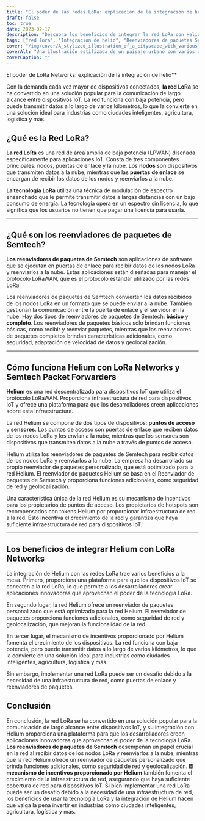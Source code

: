 ```yaml
---
title: "El poder de las redes LoRa: explicación de la integración de helio"
draft: false
toc: true
date: 2023-02-17
description: "Descubra los beneficios de integrar la red LoRa con Helium para dispositivos IoT e industrias como ciudades inteligentes, agricultura y logística."
tags: ["red lora", "Integración de helio", "Reenviadores de paquetes Semtech", "aplicaciones IoT", "LPWAN", "modulación de espectro ensanchado", "puertas de enlace", "nube", "Protocolo LoRaWAN", "infraestructura de red", "Puntos calientes", "sensores", "Seguridad de la red", "geolocalización", "mecanismo de incentivos", "ciudades inteligentes", "agricultura", "logística", "desarrollo de internet de las cosas", "comunicación de largo alcance"]
cover: "/img/cover/A_stylized_illustration_of_a_cityscape_with_various_IoT_dev.png"
coverAlt: "Una ilustración estilizada de un paisaje urbano con varios dispositivos IoT conectados a una red representada como una red de luz, con el logotipo de Helium en un lugar destacado."
coverCaption: ""
---
```

 El poder de LoRa Networks: explicación de la integración de helio**

Con la demanda cada vez mayor de dispositivos conectados, **la red LoRa** se ha convertido en una solución popular para la comunicación de largo alcance entre dispositivos IoT. La red funciona con baja potencia, pero puede transmitir datos a lo largo de varios kilómetros, lo que la convierte en una solución ideal para industrias como ciudades inteligentes, agricultura, logística y más.

## ¿Qué es la Red LoRa?

**La red LoRa** es una red de área amplia de baja potencia (LPWAN) diseñada específicamente para aplicaciones IoT. Consta de tres componentes principales: nodos, puertas de enlace y la nube. Los **nodos** son dispositivos que transmiten datos a la nube, mientras que las **puertas de enlace** se encargan de recibir los datos de los nodos y reenviarlos a la nube.

**La tecnología LoRa** utiliza una técnica de modulación de espectro ensanchado que le permite transmitir datos a largas distancias con un bajo consumo de energía. La tecnología opera en un espectro sin licencia, lo que significa que los usuarios no tienen que pagar una licencia para usarla.

______

## ¿Qué son los reenviadores de paquetes de Semtech?

**Los reenviadores de paquetes de Semtech** son aplicaciones de software que se ejecutan en puertas de enlace para recibir datos de los nodos LoRa y reenviarlos a la nube. Estas aplicaciones están diseñadas para manejar el protocolo LoRaWAN, que es el protocolo estándar utilizado por las redes LoRa.

Los reenviadores de paquetes de Semtech convierten los datos recibidos de los nodos LoRa en un formato que se puede enviar a la nube. También gestionan la comunicación entre la puerta de enlace y el servidor en la nube. Hay dos tipos de reenviadores de paquetes de Semtech: **básico** y **completo**. Los reenviadores de paquetes básicos solo brindan funciones básicas, como recibir y reenviar paquetes, mientras que los reenviadores de paquetes completos brindan características adicionales, como seguridad, adaptación de velocidad de datos y geolocalización.

______

## Cómo funciona Helium con LoRa Networks y Semtech Packet Forwarders

**Helium** es una red descentralizada para dispositivos IoT que utiliza el protocolo LoRaWAN. Proporciona infraestructura de red para dispositivos IoT y ofrece una plataforma para que los desarrolladores creen aplicaciones sobre esta infraestructura.

La red Helium se compone de dos tipos de dispositivos: **puntos de acceso** y **sensores**. Los puntos de acceso son puertas de enlace que reciben datos de los nodos LoRa y los envían a la nube, mientras que los sensores son dispositivos que transmiten datos a la nube a través de puntos de acceso.

Helium utiliza los reenviadores de paquetes de Semtech para recibir datos de los nodos LoRa y reenviarlos a la nube. La empresa ha desarrollado su propio reenviador de paquetes personalizado, que está optimizado para la red Helium. El reenviador de paquetes Helium se basa en el Reenviador de paquetes de Semtech y proporciona funciones adicionales, como seguridad de red y geolocalización.

Una característica única de la red Helium es su mecanismo de incentivos para los propietarios de puntos de acceso. Los propietarios de hotspots son recompensados con tokens Helium por proporcionar infraestructura de red a la red. Esto incentiva el crecimiento de la red y garantiza que haya suficiente infraestructura de red para dispositivos IoT.

______

## Los beneficios de integrar Helium con LoRa Networks

La integración de Helium con las redes LoRa trae varios beneficios a la mesa. Primero, proporciona una plataforma para que los dispositivos IoT se conecten a la red LoRa, lo que permite a los desarrolladores crear aplicaciones innovadoras que aprovechan el poder de la tecnología LoRa.

En segundo lugar, la red Helium ofrece un reenviador de paquetes personalizado que está optimizado para la red Helium. El reenviador de paquetes proporciona funciones adicionales, como seguridad de red y geolocalización, que mejoran la funcionalidad de la red.

En tercer lugar, el mecanismo de incentivos proporcionado por Helium fomenta el crecimiento de los dispositivos. La red funciona con baja potencia, pero puede transmitir datos a lo largo de varios kilómetros, lo que la convierte en una solución ideal para industrias como ciudades inteligentes, agricultura, logística y más.

Sin embargo, implementar una red LoRa puede ser un desafío debido a la necesidad de una infraestructura de red, como puertas de enlace y reenviadores de paquetes.

## Conclusión
En conclusión, la red LoRa se ha convertido en una solución popular para la comunicación de largo alcance entre dispositivos IoT, y su integración con Helium proporciona una plataforma para que los desarrolladores creen aplicaciones innovadoras que aprovechan el poder de la tecnología LoRa. **Los reenviadores de paquetes de Semtech** desempeñan un papel crucial en la red al recibir datos de los nodos LoRa y reenviarlos a la nube, mientras que la red Helium ofrece un reenviador de paquetes personalizado que brinda funciones adicionales, como seguridad de red y geolocalización. **El mecanismo de incentivos proporcionado por Helium** también fomenta el crecimiento de la infraestructura de red, asegurando que haya suficiente cobertura de red para dispositivos IoT. Si bien implementar una red LoRa puede ser un desafío debido a la necesidad de una infraestructura de red, los beneficios de usar la tecnología LoRa y la integración de Helium hacen que valga la pena invertir en industrias como ciudades inteligentes, agricultura, logística y más.

